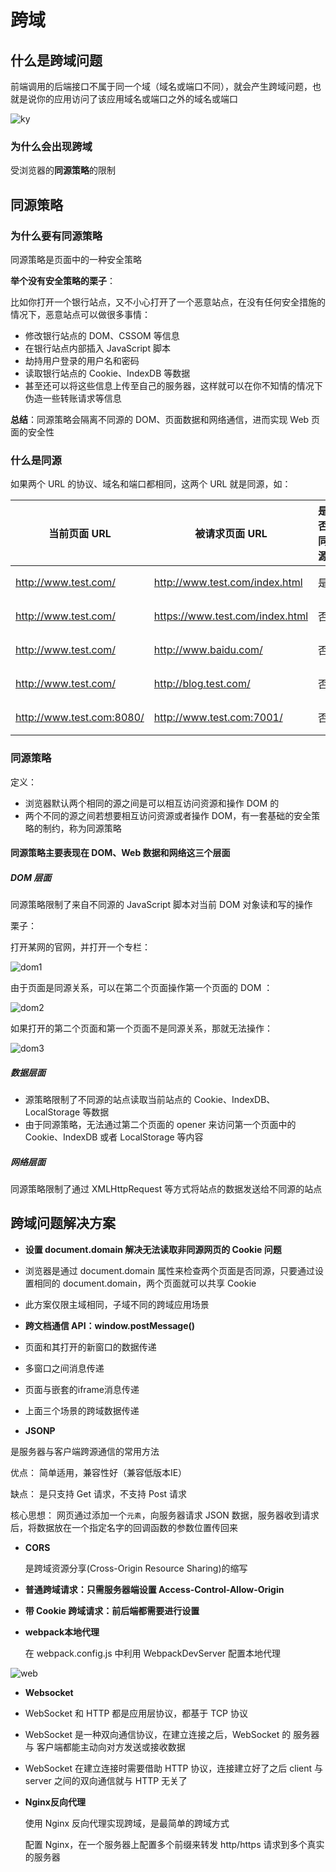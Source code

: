 # 跨域

## 什么是跨域问题

前端调用的后端接口不属于同一个域（域名或端口不同），就会产生跨域问题，也就是说你的应用访问了该应用域名或端口之外的域名或端口 

![ky](./images/ky.png)

### 为什么会出现跨域

受浏览器的**同源策略**的限制

## 同源策略

### 为什么要有同源策略

同源策略是页面中的一种安全策略

**举个没有安全策略的栗子**：

比如你打开一个银行站点，又不小心打开了一个恶意站点，在没有任何安全措施的情况下，恶意站点可以做很多事情：

+ 修改银行站点的 DOM、CSSOM 等信息
+ 在银行站点内部插入 JavaScript 脚本
+ 劫持用户登录的用户名和密码
+ 读取银行站点的 Cookie、IndexDB 等数据
+ 甚至还可以将这些信息上传至自己的服务器，这样就可以在你不知情的情况下伪造一些转账请求等信息 

**总结**：同源策略会隔离不同源的 DOM、页面数据和网络通信，进而实现 Web 页面的安全性

### 什么是同源

 如果两个 URL 的协议、域名和端口都相同，这两个 URL 就是同源，如：

| 当前页面 URL              | 被请求页面 URL                  | 是否同源 | 原因                     |
| ------------------------- | ------------------------------- | -------- | ------------------------ |
| http://www.test.com/      | http://www.test.com/index.html  | 是       | 协议、域名、端口号相同   |
| http://www.test.com/      | https://www.test.com/index.html | 否       | 协议不同（http/https）   |
| http://www.test.com/      | http://www.baidu.com/           | 否       | 主域名不同（test/baidu） |
| http://www.test.com/      | http://blog.test.com/           | 否       | 子域名不同（www/blog）   |
| http://www.test.com:8080/ | http://www.test.com:7001/       | 否       | 端口号不同（8080/7001）  |

### 同源策略

定义：

+  浏览器默认两个相同的源之间是可以相互访问资源和操作 DOM 的
+  两个不同的源之间若想要相互访问资源或者操作 DOM，有一套基础的安全策略的制约，称为同源策略 

####  同源策略主要表现在 DOM、Web 数据和网络这三个层面 

##### DOM 层面

 同源策略限制了来自不同源的 JavaScript 脚本对当前 DOM 对象读和写的操作 

栗子：

打开某网的官网，并打开一个专栏：

![dom1](./images/dom1.png)

由于页面是同源关系，可以在第二个页面操作第一个页面的 DOM ：

![dom2](./images/dom2.png)

如果打开的第二个页面和第一个页面不是同源关系，那就无法操作：

![dom3](./images/dom3.png)

##### 数据层面
+ 源策略限制了不同源的站点读取当前站点的 Cookie、IndexDB、LocalStorage 等数据
+ 由于同源策略，无法通过第二个页面的 opener 来访问第一个页面中的 Cookie、IndexDB 或者 LocalStorage 等内容

##### 网络层面
同源策略限制了通过 XMLHttpRequest 等方式将站点的数据发送给不同源的站点

## 跨域问题解决方案

+  **设置 document.domain 解决无法读取非同源网页的 Cookie 问题** 
  + 浏览器是通过 document.domain 属性来检查两个页面是否同源，只要通过设置相同的 document.domain，两个页面就可以共享 Cookie 
  +  此方案仅限主域相同，子域不同的跨域应用场景 

+  **跨文档通信 API：window.postMessage()** 

  + 页面和其打开的新窗口的数据传递
  + 多窗口之间消息传递
  + 页面与嵌套的iframe消息传递
  + 上面三个场景的跨域数据传递

+  **JSONP**

  是服务器与客户端跨源通信的常用方法 

  优点： 简单适用，兼容性好（兼容低版本IE） 

  缺点： 是只支持 Get 请求，不支持 Post 请求 

  核心思想： 网页通过添加一个`元素`，向服务器请求 JSON 数据，服务器收到请求后，将数据放在一个指定名字的回调函数的参数位置传回来 

+  **CORS** 

   是跨域资源分享(Cross-Origin Resource Sharing)的缩写

  +  **普通跨域请求：只需服务器端设置 Access-Control-Allow-Origin** 
  +  **带 Cookie 跨域请求：前后端都需要进行设置** 

+  **webpack本地代理** 

   在 webpack.config.js 中利用 WebpackDevServer 配置本地代理 

  ![web](./images/webpack.png)

+  **Websocket** 

  + WebSocket 和 HTTP 都是应用层协议，都基于 TCP 协议

  + WebSocket 是一种双向通信协议，在建立连接之后，WebSocket 的 服务器与 客户端都能主动向对方发送或接收数据
  + WebSocket 在建立连接时需要借助 HTTP 协议，连接建立好了之后 client 与 server 之间的双向通信就与 HTTP 无关了

+  **Nginx反向代理** 

   使用 Nginx 反向代理实现跨域，是最简单的跨域方式 

   配置 Nginx，在一个服务器上配置多个前缀来转发 http/https 请求到多个真实的服务器 

  

  






